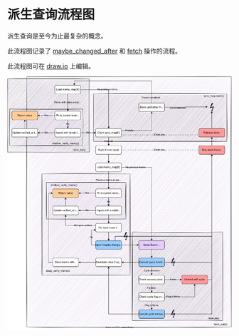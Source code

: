 # 派生查询流程图

派生查询是至今为止最复杂的概念。

此流程图记录了 [maybe_changed_after] 和 [fetch] 操作的流程。

此流程图可在 [draw.io] 上编辑。

[draw.io]: https://draw.io
[fetch]: ./fetch.md
[maybe_changed_after]: ./maybe_changed_after.md

<!-- The explicit div is there because, otherwise, the flowchart is unreadable when using "dark mode" -->
<div style="background-color:white;">

![Flowchart](../derived-query-read.drawio.svg)

</div>
